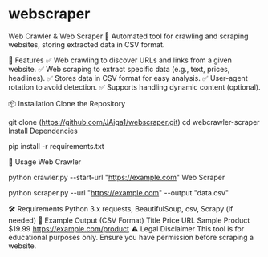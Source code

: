 # webscraper
Web Crawler & Web Scraper
🚀 Automated tool for crawling and scraping websites, storing extracted data in CSV format.

📌 Features
✅ Web crawling to discover URLs and links from a given website.
✅ Web scraping to extract specific data (e.g., text, prices, headlines).
✅ Stores data in CSV format for easy analysis.
✅ User-agent rotation to avoid detection.
✅ Supports handling dynamic content (optional).

📦 Installation
Clone the Repository


git clone (https://github.com/JAiga1/webscraper.git)
cd webcrawler-scraper
Install Dependencies

pip install -r requirements.txt

🔧 Usage
Web Crawler

python crawler.py --start-url "https://example.com"
Web Scraper

python scraper.py --url "https://example.com" --output "data.csv"

🛠️ Requirements
Python 3.x
requests, BeautifulSoup, csv, Scrapy (if needed)
📝 Example Output (CSV Format)
Title	Price	URL
Sample Product	$19.99	https://example.com/product
⚠️ Legal Disclaimer
This tool is for educational purposes only. Ensure you have permission before scraping a website.
